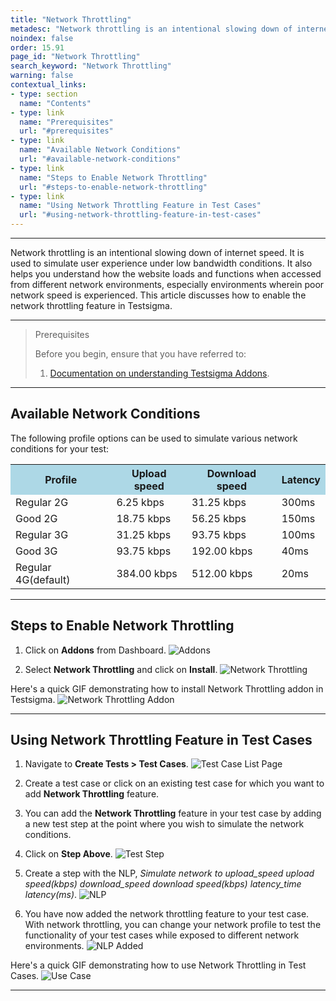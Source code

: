 ```yaml
---
title: "Network Throttling"
metadesc: "Network throttling is an intentional slowing down of internet speed. Learn how to enable and use Network Throttling feature in Testsigma"
noindex: false
order: 15.91
page_id: "Network Throttling"
search_keyword: "Network Throttling"
warning: false
contextual_links:
- type: section
  name: "Contents"
- type: link
  name: "Prerequisites"
  url: "#prerequisites"
- type: link
  name: "Available Network Conditions"
  url: "#available-network-conditions"
- type: link
  name: "Steps to Enable Network Throttling"
  url: "#steps-to-enable-network-throttling"
- type: link
  name: "Using Network Throttling Feature in Test Cases"
  url: "#using-network-throttling-feature-in-test-cases"
---
```


---

Network throttling is an intentional slowing down of internet speed. It is used to simulate user experience under low bandwidth conditions. It also helps you understand how the website loads and functions when accessed from different network environments, especially environments wherein poor network speed is experienced. This article discusses how to enable the network throttling feature in Testsigma.

---

> <p id="prerequisites">Prerequisites</p>
>
> Before you begin, ensure that you have referred to:
> 1. [Documentation on understanding Testsigma Addons](https://testsigma.com/docs/addons/what-is-an-addon/).

---

## **Available Network Conditions**
The following profile options can be used to simulate various network conditions for your test:
</p>
<style>
   table {
  border-collapse: collapse;
  width: 100%;
  }
  }
 </style>
<table>
  <tr>
    <th style="background-color:#ADD8E6">Profile</th>
    <th style="background-color:#ADD8E6">Upload speed</th>
    <th style="background-color:#ADD8E6">Download speed</th>
    <th style="background-color:#ADD8E6">Latency</th>
  </tr>
  <tr>
    <td>Regular 2G</td>
    <td>6.25 kbps</td>
    <td>31.25 kbps</td>
    <td>300ms</td>
  </tr>
  <tr>
    <td>Good 2G</td>
    <td>18.75 kbps</td>
    <td>56.25 kbps</td>
    <td>150ms</td>
  </tr>
  <tr>
    <td>Regular 3G</td>
    <td>31.25 kbps</td>
    <td>93.75 kbps</td>
    <td>100ms</td>
  </tr>
  <tr>
    <td>Good 3G</td>
    <td>93.75 kbps</td>
    <td>192.00 kbps</td>
    <td>40ms</td>
</tr>
<tr>
    <td>Regular 4G(default)</td>
    <td>384.00 kbps</td>
    <td>512.00 kbps</td>
    <td>20ms</td>
</tr>
</table>
</body>

---

## **Steps to Enable Network Throttling**
1. Click on **Addons** from Dashboard.
![Addons](https://s3.amazonaws.com/static-docs.testsigma.com/new_images/projects/applications/ntaddonbutton.png)

2. Select **Network Throttling** and click on **Install**.
![Network Throttling](https://s3.amazonaws.com/static-docs.testsigma.com/new_images/projects/applications/ntaddon.png)

Here's a quick GIF demonstrating how to install Network Throttling addon in Testsigma.
![Network Throttling Addon](https://s3.amazonaws.com/static-docs.testsigma.com/new_images/projects/applications/ntaddonGIF.gif)

---

## **Using Network Throttling Feature in Test Cases**
1. Navigate to **Create Tests > Test Cases**.
![Test Case List Page](https://s3.amazonaws.com/static-docs.testsigma.com/new_images/projects/applications/nttcs.png)

2. Create a test case or click on an existing test case for which you want to add **Network Throttling** feature.

3. You can add the **Network Throttling** feature in your test case by adding a new test step at the point where you wish to simulate the network conditions.

4. Click on **Step Above**.
![Test Step](https://s3.amazonaws.com/static-docs.testsigma.com/new_images/projects/applications/stepabovent.png)

5. Create a step with the NLP, *Simulate network to upload_speed upload speed(kbps) download_speed download speed(kbps) latency_time latency(ms)*.
![NLP](https://s3.amazonaws.com/static-docs.testsigma.com/new_images/projects/applications/simulateNLP.png)

6. You have now added the network throttling feature to your test case. With network throttling, you can change your network profile to test the functionality of your test cases while exposed to different network environments.
![NLP Added](https://s3.amazonaws.com/static-docs.testsigma.com/new_images/projects/applications/addedNLPnt.png)

Here's a quick GIF demonstrating how to use Network Throttling in Test Cases.
![Use Case](https://s3.amazonaws.com/static-docs.testsigma.com/new_images/projects/applications/ntusecasegif.gif)

---